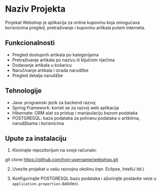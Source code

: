 # Naziv Projekta

Projekat Webshop je aplikacija za online kupovinu koja omogućava korisnicima pregled, pretraživanje i kupovinu artikala putem interneta.

## Funkcionalnosti

- Pregled dostupnih artikala po kategorijama
- Pretraživanje artikala po nazivu ili ključnim riječima
- Dodavanje artikala u košaricu
- Naručivanje artikala i izrada narudžbe
- Pregled detalja narudžbe 

## Tehnologije

- Java: programski jezik za backend razvoj
- Spring Framework: koristi se za razvoj web aplikacija
- Hibernate: ORM alat za pristup i manipulaciju bazom podataka
- POSTGRESQL: baza podataka za pohranu podataka o artiklima, narudžbama i korisnicima

## Upute za instalaciju

1. Klonirajte repozitorijum na svoje računalo:

git clone https://github.com/tvoj-username/webshop.git

2. Uvezite projekat u vašu razvojnu okolinu (npr. Eclipse, IntelliJ itd.)

3. Konfigurirajte POSTGRESQL bazu podataka i ažurirajte postavke veze u `application.properties` datoteci.
